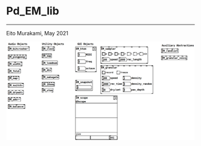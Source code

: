 # Pd_EM_lib

-----------------

Eito Murakami, May 2021<br>

![sample_img](img/list_of_objects.PNG)
